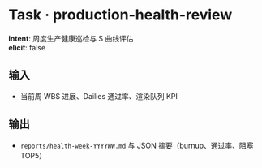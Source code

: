 # Task · production-health-review

**intent**: 周度生产健康巡检与 S 曲线评估  
**elicit**: false

## 输入

- 当前周 WBS 进展、Dailies 通过率、渲染队列 KPI

## 输出

- `reports/health-week-YYYYWW.md` 与 JSON 摘要（burnup、通过率、阻塞TOP5）
